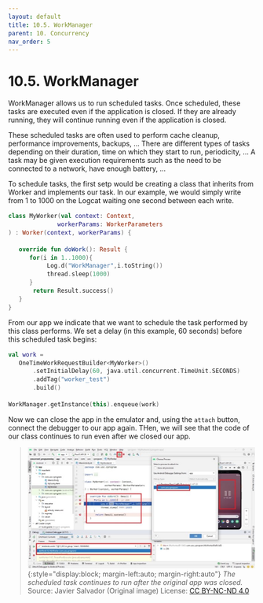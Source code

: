 ```yaml
---
layout: default
title: 10.5. WorkManager
parent: 10. Concurrency
nav_order: 5
---
```


# 10.5. WorkManager

WorkManager allows us to run scheduled tasks. Once scheduled, these tasks are executed even if the application is closed. If they are already running, they will continue running even if the application is closed.


These scheduled tasks are often used to perform cache cleanup, performance improvements, backups, ... There are different types of tasks depending on their duration, time on which they start to run, periodicity, ... A task may be given execution requirements such as the need to be connected to a network, have enough battery, ...

To schedule tasks, the first setp would be creating a class that inherits from Worker and  implements our task. In our example, we would simply write from 1 to 1000 on the Logcat waiting one second between each write.

```kotlin
class MyWorker(val context: Context,
              workerParams: WorkerParameters
) : Worker(context, workerParams) {

   override fun doWork(): Result {
      for(i in 1..1000){
           Log.d("WorkManager",i.toString())
           thread.sleep(1000)
      }
       return Result.success()
   }
}
```


From our app we indicate that we want to schedule the task performed by this class performs. We set a delay (in this example, 60 seconds) before this scheduled task begins:

```kotlin
val work =
   OneTimeWorkRequestBuilder<MyWorker>()
       .setInitialDelay(60, java.util.concurrent.TimeUnit.SECONDS)
       .addTag("worker_test")
       .build()

WorkManager.getInstance(this).enqueue(work)
```

Now we can close the app in the emulator and, using the `attach` button, connect the debugger to our app again. THen, we will see that the code of our class continues to run even after we closed our app.

> ![The scheduled task continues to run after the original app was closed.](/images/10/workmanager.jpg){:style="display:block; margin-left:auto; margin-right:auto"}
> *The scheduled task continues to run after the original app was closed.*  
> Source: Javier Salvador (Original image) License: [CC BY-NC-ND 4.0](https://creativecommons.org/licenses/by-nc-nd/4.0/)